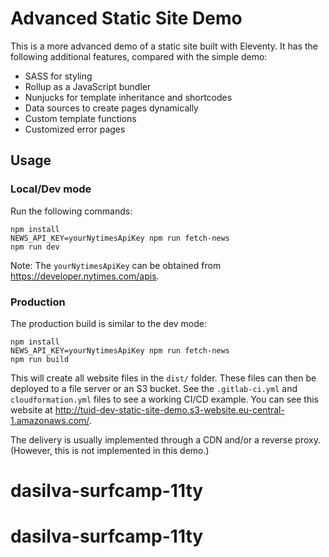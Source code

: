 # Advanced Static Site Demo

This is a more advanced demo of a static site built with Eleventy. It has the following additional features, compared with the simple demo:

- SASS for styling
- Rollup as a JavaScript bundler
- Nunjucks for template inheritance and shortcodes
- Data sources to create pages dynamically
- Custom template functions
- Customized error pages

## Usage

### Local/Dev mode

Run the following commands:

```
npm install
NEWS_API_KEY=yourNytimesApiKey npm run fetch-news
npm run dev
```

Note: The `yourNytimesApiKey` can be obtained from https://developer.nytimes.com/apis.

### Production

The production build is similar to the dev mode:

```
npm install
NEWS_API_KEY=yourNytimesApiKey npm run fetch-news
npm run build
```

This will create all website files in the `dist/` folder. These files can then be deployed to a file server or an S3 bucket. See the `.gitlab-ci.yml` and `cloudformation.yml` files to see a working CI/CD example. You can see this website at http://tuid-dev-static-site-demo.s3-website.eu-central-1.amazonaws.com/.

The delivery is usually implemented through a CDN and/or a reverse proxy. (However, this is not implemented in this demo.)
# dasilva-surfcamp-11ty
# dasilva-surfcamp-11ty
